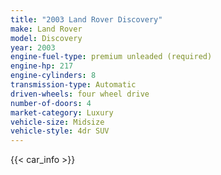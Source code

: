 ```yaml
---
title: "2003 Land Rover Discovery"
make: Land Rover
model: Discovery
year: 2003
engine-fuel-type: premium unleaded (required)
engine-hp: 217
engine-cylinders: 8
transmission-type: Automatic
driven-wheels: four wheel drive
number-of-doors: 4
market-category: Luxury
vehicle-size: Midsize
vehicle-style: 4dr SUV
---
```


{{< car_info >}}
